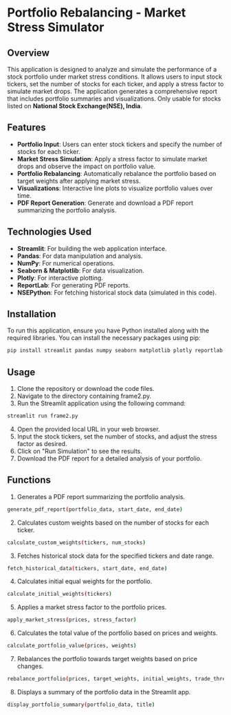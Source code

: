 # Portfolio Rebalancing - Market Stress Simulator

## Overview
This application is designed to analyze and simulate the performance of a stock portfolio under market stress conditions. It allows users to input stock tickers, set the number of stocks for each ticker, and apply a stress factor to simulate market drops. The application generates a comprehensive report that includes portfolio summaries and visualizations. Only usable for stocks listed on **National Stock Exchange(NSE), India**. 

## Features
- **Portfolio Input**: Users can enter stock tickers and specify the number of stocks for each ticker.
- **Market Stress Simulation**: Apply a stress factor to simulate market drops and observe the impact on portfolio value.
- **Portfolio Rebalancing**: Automatically rebalance the portfolio based on target weights after applying market stress.
- **Visualizations**: Interactive line plots to visualize portfolio values over time.
- **PDF Report Generation**: Generate and download a PDF report summarizing the portfolio analysis.

## Technologies Used
- **Streamlit**: For building the web application interface.
- **Pandas**: For data manipulation and analysis.
- **NumPy**: For numerical operations.
- **Seaborn & Matplotlib**: For data visualization.
- **Plotly**: For interactive plotting.
- **ReportLab**: For generating PDF reports.
- **NSEPython**: For fetching historical stock data (simulated in this code).

## Installation
To run this application, ensure you have Python installed along with the required libraries. You can install the necessary packages using pip:

```bash
pip install streamlit pandas numpy seaborn matplotlib plotly reportlab nsepython
```

## Usage 
1. Clone the repository or download the code files.
2. Navigate to the directory containing frame2.py.
3. Run the Streamlit application using the following command:

```bash
streamlit run frame2.py
```
4. Open the provided local URL in your web browser.
5. Input the stock tickers, set the number of stocks, and adjust the stress factor as desired.
6. Click on "Run Simulation" to see the results.
7. Download the PDF report for a detailed analysis of your portfolio.

## Functions
1. Generates a PDF report summarizing the portfolio analysis.
   
```bash
generate_pdf_report(portfolio_data, start_date, end_date)
```

2. Calculates custom weights based on the number of stocks for each ticker.

```bash
calculate_custom_weights(tickers, num_stocks)
```

3. Fetches historical stock data for the specified tickers and date range.

```bash
fetch_historical_data(tickers, start_date, end_date)
```

4. Calculates initial equal weights for the portfolio.

```bash
calculate_initial_weights(tickers)
```

5. Applies a market stress factor to the portfolio prices.

```bash
apply_market_stress(prices, stress_factor)
```

6. Calculates the total value of the portfolio based on prices and weights.

```bash
calculate_portfolio_value(prices, weights)
```

7. Rebalances the portfolio towards target weights based on price changes.

```bash
rebalance_portfolio(prices, target_weights, initial_weights, trade_threshold)
```

8. Displays a summary of the portfolio data in the Streamlit app.

```bash
display_portfolio_summary(portfolio_data, title)
```


   
